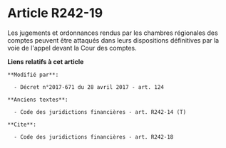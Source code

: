# Article R242-19

Les jugements et ordonnances rendus par les chambres régionales des comptes peuvent être attaqués dans leurs dispositions
définitives par la voie de l'appel devant la Cour des comptes.

**Liens relatifs à cet article**

	**Modifié par**:

	  - Décret n°2017-671 du 28 avril 2017 - art. 124

	**Anciens textes**:

	  - Code des juridictions financières - art. R242-14 (T)

	**Cite**:

	  - Code des juridictions financières - art. R242-18
